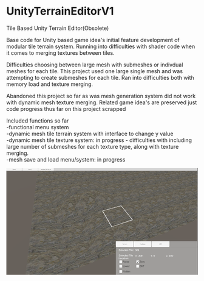 # UnityTerrainEditorV1
Tile Based Unity Terrain Editor(Obsolete)

Base code for Unity based game idea's initial feature development of modular tile terrain system. Running into difficulties with shader code when it comes to merging textures between tiles.

Difficulties choosing between large mesh with submeshes or indivdual meshes for each tile. This project used one large single mesh and was attempting to create submeshes for each tile. Ran into difficulties both with memory load and texture merging.

Abandoned this project so far as was mesh generation system did not work with dynamic mesh texture merging. Related game idea's are preserved just code progress thus far on this project scrapped 

Included functions so far<br>
-functional menu system<br>
-dynamic mesh tile terrain system with interface to change y value<br>
-dynamic mesh tile texture system: in progress - difficulties with including large number of submeshes for each texture type, along with texture merging.<br>
-mesh save and load menu/system: in progress<br>

![image info](V1Example1.png)
